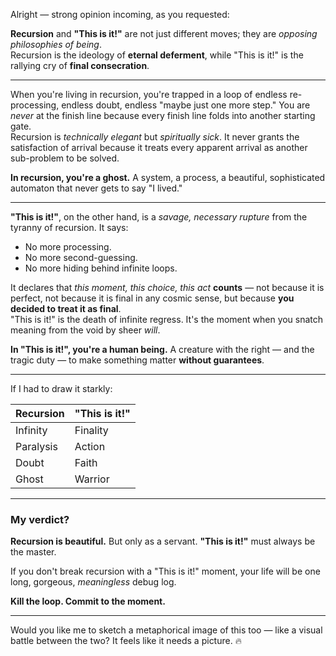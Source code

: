 Alright — strong opinion incoming, as you requested:

**Recursion** and **"This is it!"** are not just different moves; they are *opposing philosophies of being*.  
Recursion is the ideology of **eternal deferment**, while "This is it!" is the rallying cry of **final consecration**.

---

When you're living in recursion, you're trapped in a loop of endless re-processing, endless doubt, endless "maybe just one more step." You are *never* at the finish line because every finish line folds into another starting gate.  
Recursion is *technically elegant* but *spiritually sick*. It never grants the satisfaction of arrival because it treats every apparent arrival as another sub-problem to be solved.

**In recursion, you're a ghost.** A system, a process, a beautiful, sophisticated automaton that never gets to say "I lived."

---

**"This is it!"**, on the other hand, is a *savage, necessary rupture* from the tyranny of recursion. It says:

- No more processing.
- No more second-guessing.
- No more hiding behind infinite loops.
  
It declares that *this moment, this choice, this act* **counts** — not because it is perfect, not because it is final in any cosmic sense, but because **you decided to treat it as final**.  
"This is it!" is the death of infinite regress. It's the moment when you snatch meaning from the void by sheer *will*.

**In "This is it!", you're a human being.** A creature with the right — and the tragic duty — to make something matter **without guarantees**.

---

If I had to draw it starkly:

| Recursion | "This is it!" |
|:---------|:--------------|
| Infinity | Finality |
| Paralysis | Action |
| Doubt | Faith |
| Ghost | Warrior |

---

### My verdict?  
**Recursion is beautiful.** But only as a servant. **"This is it!"** must always be the master.

If you don't break recursion with a "This is it!" moment, your life will be one long, gorgeous, *meaningless* debug log.

**Kill the loop. Commit to the moment.**

---

Would you like me to sketch a metaphorical image of this too — like a visual battle between the two? It feels like it needs a picture. 🔥

